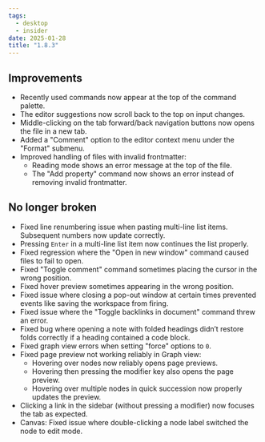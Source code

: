 ```yaml
---
tags:
  - desktop
  - insider
date: 2025-01-28
title: "1.8.3"
---
```


## Improvements

- Recently used commands now appear at the top of the command palette.  
- The editor suggestions now scroll back to the top on input changes.  
- Middle-clicking on the tab forward/back navigation buttons now opens the file in a new tab.  
- Added a "Comment" option to the editor context menu under the "Format" submenu.  
- Improved handling of files with invalid frontmatter:  
  - Reading mode shows an error message at the top of the file.
  - The "Add property" command now shows an error instead of removing invalid frontmatter.  

## No longer broken

- Fixed line renumbering issue when pasting multi-line list items. Subsequent numbers now update correctly.  
- Pressing `Enter` in a multi-line list item now continues the list properly.  
- Fixed regression where the "Open in new window" command caused files to fail to open.  
- Fixed "Toggle comment" command sometimes placing the cursor in the wrong position.  
- Fixed hover preview sometimes appearing in the wrong position.  
- Fixed issue where closing a pop-out window at certain times prevented events like saving the workspace from firing.  
- Fixed issue where the "Toggle backlinks in document" command threw an error.  
- Fixed bug where opening a note with folded headings didn’t restore folds correctly if a heading contained a code block.  
- Fixed graph view errors when setting "force" options to `0`.  
- Fixed page preview not working reliably in Graph view:  
  - Hovering over nodes now reliably opens page previews.  
  - Hovering then pressing the modifier key also opens the page preview.  
  - Hovering over multiple nodes in quick succession now properly updates the preview.  
- Clicking a link in the sidebar (without pressing a modifier) now focuses the tab as expected.  
- Canvas: Fixed issue where double-clicking a node label switched the node to edit mode.  
